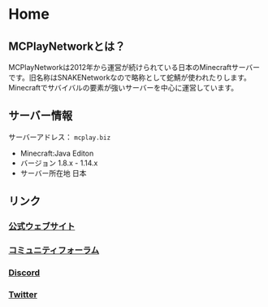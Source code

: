 # Home
## MCPlayNetworkとは？

MCPlayNetworkは2012年から運営が続けられている日本のMinecraftサーバーです。旧名称はSNAKENetworkなので略称として蛇鯖が使われたりします。  
Minecraftでサバイバルの要素が強いサーバーを中心に運営しています。

## サーバー情報
サーバーアドレス： `mcplay.biz`

- Minecraft:Java Editon
- バージョン 1.8.x - 1.14.x
- サーバー所在地 日本

## リンク
### [公式ウェブサイト](https://www.mcplay.biz/)
### [コミュニティフォーラム](https://community.mcplay.biz/)
### [Discord](https://discordapp.com/invite/KwbCWAM)
### [Twitter](https://twitter.com/MCPlayNetwork)